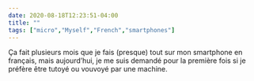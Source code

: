 ```yaml
---
date: 2020-08-18T12:23:51-04:00
title: ""
tags: ["micro","Myself","French","smartphones"]
---
```

Ça fait plusieurs mois que je fais (presque) tout sur mon smartphone en français, mais aujourd’hui, je me suis demandé pour la première fois si je préfère être tutoyé ou vouvoyé par une machine.
